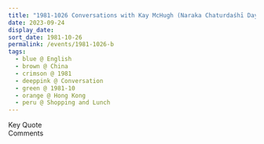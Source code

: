 ```yaml
---
title: "1981-1026 Conversations with Kay McHugh (Naraka Chaturdaśhī Day), Shopping and Lunch, Hong Kong, China"
date: 2023-09-24
display_date: 
sort_date: 1981-10-26
permalink: /events/1981-1026-b
tags:
  - blue @ English
  - brown @ China
  - crimson @ 1981
  - deeppink @ Conversation
  - green @ 1981-10
  - orange @ Hong Kong
  - peru @ Shopping and Lunch
---
```


<wave-list>
  <list-title color="green" width="75">Key Quote</list-title>
  <list-item color="BlanchedAlmond"  width="200"></list-item>
  <list-item color="Lavender"></list-item>
  <list-item color="BlanchedAlmond"></list-item>
</wave-list>

<br>

<wave-list>
  <list-title color="green" width="75">Comments</list-title>
  <list-item color="BlanchedAlmond"  width="200"></list-item>
  <list-item color="Lavender"></list-item>
  <list-item color="BlanchedAlmond"></list-item>
</wave-list>
